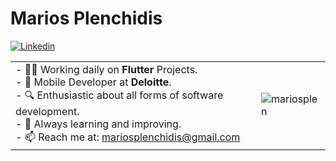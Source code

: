 # Marios Plenchidis



[![Linkedin](https://img.shields.io/badge/-LinkedIn-blue?style=flat&logo=Linkedin&logoColor=white)](https://www.linkedin.com/in/mariosplen/)




<table border="0">

 <tr>
    <td>
      <div >
    - 👨‍💻 Working daily on <strong>Flutter</strong> Projects.<br>
    - 📱 Mobile Developer at <strong>Deloitte</strong>.<br>
    - 🔍 Enthusiastic about all forms of software development.<br>
    - 📖 Always learning and improving.<br>
    - 📫 Reach me at: <a href= "mailto: mariosplenchidis@gmail.com"> mariosplenchidis@gmail.com </a>
  </div>
    </td>
    <td><img src="https://github-readme-stats.vercel.app/api/top-langs?username=mariosplen&show_icons=true&locale=en&layout=compact" alt="mariosplen" /></td>
 </tr>
</table>
